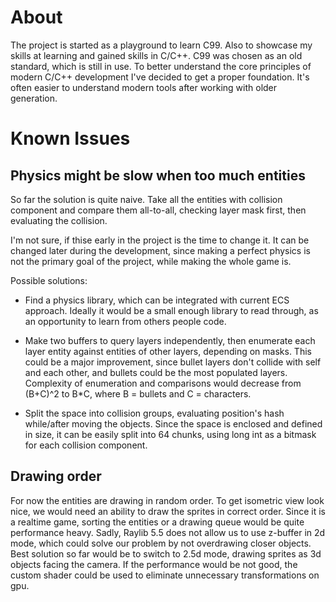 # About

The project is started as a playground to learn C99.
Also to showcase my skills at learning and gained skills in C/C++.
C99 was chosen as an old standard, which is still in use. To better understand the core principles of modern C/C++ development I've decided to get a proper foundation. It's often easier to understand modern tools after working with older generation.

# Known Issues

## Physics might be slow when too much entities

So far the solution is quite naive. Take all the entities with collision component and compare them all-to-all, checking layer mask first, then evaluating the collision.

I'm not sure, if thise early in the project is the time to change it. It can be changed later during the development, since making a perfect physics is not the primary goal of the project, while making the whole game is.

Possible solutions:

- Find a physics library, which can be integrated with current ECS approach. Ideally it would be a small enough library to read through, as an opportunity to learn from others people code.

- Make two buffers to query layers independently, then enumerate each layer entity against entities of other layers, depending on masks. This could be a major improvement, since bullet layers don't collide with self and each other, and bullets could be the most populated layers. Complexity of enumeration and comparisons would decrease from (B+C)^2 to B*C, where B = bullets and C = characters.

- Split the space into collision groups, evaluating position's hash while/after moving the objects. Since the space is enclosed and defined in size, it can be easily split into 64 chunks, using long int as a bitmask for each collision component.

## Drawing order

For now the entities are drawing in random order.
To get isometric view look nice, we would need an ability to draw the sprites in correct order.
Since it is a realtime game, sorting the entities or a drawing queue would be quite performance heavy.
Sadly, Raylib 5.5 does not allow us to use z-buffer in 2d mode, which could solve our problem by not overdrawing closer objects.
Best solution so far would be to switch to 2.5d mode, drawing sprites as 3d objects facing the camera. If the performance would be not good, the custom shader could be used to eliminate unnecessary transformations on gpu.
